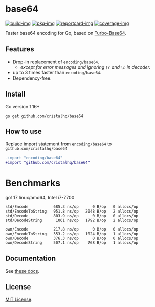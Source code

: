 # base64

[![build-img]][build-url]
[![pkg-img]][pkg-url]
[![reportcard-img]][reportcard-url]
[![coverage-img]][coverage-url]

Faster base64 encoding for Go, based on [Turbo-Base64](https://github.com/powturbo/Turbo-Base64).

## Features

* Drop-in replacement of `encoding/base64`.
  * _except for error messages and ignoring `\r` and `\n` in decoder._
* up to 3 times faster than `encoding/base64`.
* Dependency-free.

## Install

Go version 1.16+

```
go get github.com/cristalhq/base64
```

## How to use

Replace import statement from `encoding/base64` to `github.com/cristalhq/base64`

```diff
-import "encoding/base64"
+import "github.com/cristalhq/base64"
```

# Benchmarks

go1.17 linux/amd64, Intel i7-7700

```
std/Encode           685.3 ns/op      0 B/op   0 allocs/op
std/EncodeToString   951.8 ns/op   2048 B/op   2 allocs/op
std/Decode           803.9 ns/op      0 B/op   0 allocs/op
std/DecodeString      1061 ns/op   1792 B/op   2 allocs/op

own/Encode           217.8 ns/op      0 B/op   0 allocs/op
own/EncodeToString   353.2 ns/op   1024 B/op   1 allocs/op
own/Decode           376.3 ns/op      0 B/op   0 allocs/op
own/DecodeString     507.1 ns/op    768 B/op   1 allocs/op
```

## Documentation

See [these docs][pkg-url].

## License

[MIT License](LICENSE).

[build-img]: https://github.com/cristalhq/base64/workflows/build/badge.svg
[build-url]: https://github.com/cristalhq/base64/actions
[pkg-img]: https://pkg.go.dev/badge/cristalhq/base64
[pkg-url]: https://pkg.go.dev/github.com/cristalhq/base64
[reportcard-img]: https://goreportcard.com/badge/cristalhq/base64
[reportcard-url]: https://goreportcard.com/report/cristalhq/base64
[coverage-img]: https://codecov.io/gh/cristalhq/base64/branch/master/graph/badge.svg
[coverage-url]: https://codecov.io/gh/cristalhq/base64
